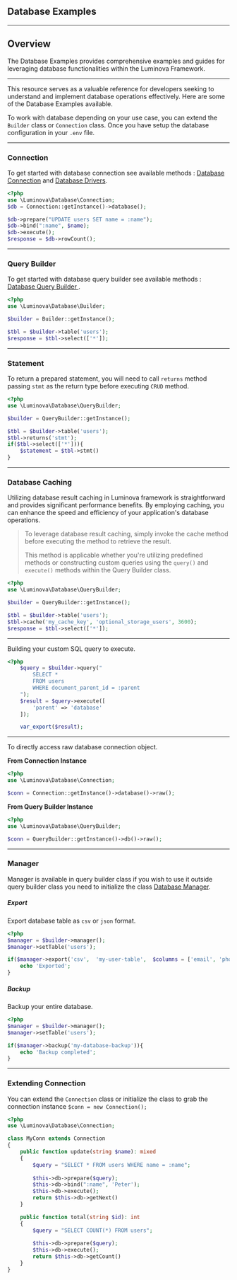 ## Database Examples

***

## Overview

The Database Examples provides comprehensive examples and guides for leveraging database functionalities within the Luminova Framework.

***

This resource serves as a valuable reference for developers seeking to understand and implement database operations effectively. Here are some of the Database Examples available.

To work with database depending on your use case, you can extend the `Builder` class or `Connection` class.
Once you have setup the database configuration in your `.env` file.

***

### Connection 

To get started with database connection see available methods : [Database Connection](/database/connection.md) and [Database Drivers](/database/drivers.md).

```php
<?php
use \Luminova\Database\Connection;
$db = Connection::getInstance()->database();

$db->prepare("UPDATE users SET name = :name");
$db->bind(":name", $name);
$db->execute();
$response = $db->rowCount();
```

***

### Query Builder

To get started with database query builder see available methods : [Database Query Builder ](/database/query-builder.md).

```php
<?php
use \Luminova\Database\Builder;

$builder = Builder::getInstance();

$tbl = $builder->table('users');
$response = $tbl->select(['*']);
```

***

### Statement

To return a prepared statement, you will need to call `returns` method passing `stmt` as the return type before executing `CRUD` method.

```php
<?php
use \Luminova\Database\QueryBuilder;

$builder = QueryBuilder::getInstance();

$tbl = $builder->table('users');
$tbl->returns('stmt');
if($tbl->select(['*'])){
	$statement = $tbl->stmt()
}
```

***

### Database Caching 

Utilizing database result caching in Luminova framework is straightforward and provides significant performance benefits. By employing caching, you can enhance the speed and efficiency of your application's database operations.

> To leverage database result caching, simply invoke the cache method before executing the method to retrieve the result. 
> 
> This method is applicable whether you're utilizing predefined methods or constructing custom queries using the `query()` and `execute()` methods within the Query Builder class.

```php
<?php
use \Luminova\Database\QueryBuilder;

$builder = QueryBuilder::getInstance();

$tbl = $builder->table('users');
$tbl->cache('my_cache_key', 'optional_storage_users', 3600);
$response = $tbl->select(['*']);
```

***

Building your custom SQL query to execute.

```php
<?php
	$query = $builder->query("
		SELECT * 
		FROM users
		WHERE document_parent_id = :parent
	");
	$result = $query->execute([
		'parent' => 'database'
	]);

	var_export($result);
```

***

To directly access raw database connection object.

**From Connection Instance**
```php 
<?php 
use \Luminova\Database\Connection;

$conn = Connection::getInstance()->database()->raw();
```

**From Query Builder Instance**

```php 
<?php 
use \Luminova\Database\QueryBuilder;

$conn = QueryBuilder::getInstance()->db()->raw();
```

***

### Manager

Manager is available in query builder class if you wish to use it outside query builder class you need to initialize the class  [Database Manager](/database/manager.md).

##### Export

Export database table as `csv` or `json` format.

```php 
<?php
$manager = $builder->manager();
$manager->setTable('users');

if($manager->export('csv',  'my-user-table',  $columns = ['email', 'phone'])){
	echo 'Exported';
}
```

##### Backup

Backup your entire database.

```php 
<?php
$manager = $builder->manager();
$manager->setTable('users');

if($manager->backup('my-database-backup')){
	echo 'Backup completed';
}
```

***

### Extending Connection

You can extend the `Connection` class or initialize the class to grab the connection instance `$conn = new Connection();`

```php 
<?php
use \Luminova\Database\Connection;

class MyConn extends Connection 
{  
    public function update(string $name): mixed 
	{
        $query = "SELECT * FROM users WHERE name = :name";
        
        $this->db->prepare($query);
        $this->db->bind(":name", 'Peter');
        $this->db->execute();
        return $this->db->getNext()     
    }

    public function total(string $id): int 
	{
        $query = "SELECT COUNT(*) FROM users";
        
        $this->db->prepare($query);
        $this->db->execute();
        return $this->db->getCount()     
    }
}
```